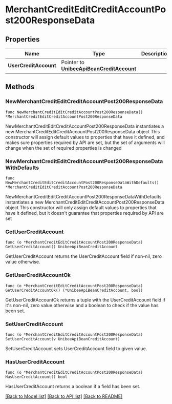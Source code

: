 # MerchantCreditEditCreditAccountPost200ResponseData

## Properties

Name | Type | Description | Notes
------------ | ------------- | ------------- | -------------
**UserCreditAccount** | Pointer to [**UnibeeApiBeanCreditAccount**](UnibeeApiBeanCreditAccount.md) |  | [optional] 

## Methods

### NewMerchantCreditEditCreditAccountPost200ResponseData

`func NewMerchantCreditEditCreditAccountPost200ResponseData() *MerchantCreditEditCreditAccountPost200ResponseData`

NewMerchantCreditEditCreditAccountPost200ResponseData instantiates a new MerchantCreditEditCreditAccountPost200ResponseData object
This constructor will assign default values to properties that have it defined,
and makes sure properties required by API are set, but the set of arguments
will change when the set of required properties is changed

### NewMerchantCreditEditCreditAccountPost200ResponseDataWithDefaults

`func NewMerchantCreditEditCreditAccountPost200ResponseDataWithDefaults() *MerchantCreditEditCreditAccountPost200ResponseData`

NewMerchantCreditEditCreditAccountPost200ResponseDataWithDefaults instantiates a new MerchantCreditEditCreditAccountPost200ResponseData object
This constructor will only assign default values to properties that have it defined,
but it doesn't guarantee that properties required by API are set

### GetUserCreditAccount

`func (o *MerchantCreditEditCreditAccountPost200ResponseData) GetUserCreditAccount() UnibeeApiBeanCreditAccount`

GetUserCreditAccount returns the UserCreditAccount field if non-nil, zero value otherwise.

### GetUserCreditAccountOk

`func (o *MerchantCreditEditCreditAccountPost200ResponseData) GetUserCreditAccountOk() (*UnibeeApiBeanCreditAccount, bool)`

GetUserCreditAccountOk returns a tuple with the UserCreditAccount field if it's non-nil, zero value otherwise
and a boolean to check if the value has been set.

### SetUserCreditAccount

`func (o *MerchantCreditEditCreditAccountPost200ResponseData) SetUserCreditAccount(v UnibeeApiBeanCreditAccount)`

SetUserCreditAccount sets UserCreditAccount field to given value.

### HasUserCreditAccount

`func (o *MerchantCreditEditCreditAccountPost200ResponseData) HasUserCreditAccount() bool`

HasUserCreditAccount returns a boolean if a field has been set.


[[Back to Model list]](../README.md#documentation-for-models) [[Back to API list]](../README.md#documentation-for-api-endpoints) [[Back to README]](../README.md)


